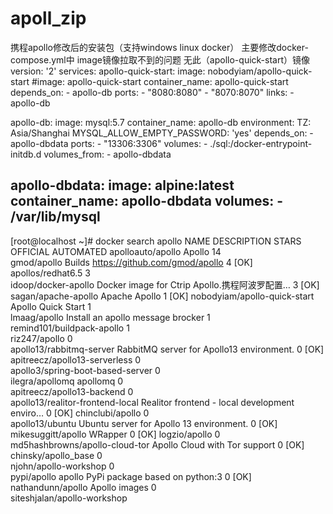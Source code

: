 # apoll_zip
携程apollo修改后的安装包（支持windows  linux  docker）
主要修改docker-compose.yml中  image镜像拉取不到的问题 无此（apollo-quick-start）镜像
version: '2'
services:
  apollo-quick-start:
    image: nobodyiam/apollo-quick-start
    #image: apollo-quick-start
    container_name: apollo-quick-start
    depends_on:
      - apollo-db
    ports:
      - "8080:8080"
      - "8070:8070"
    links:
      - apollo-db

  apollo-db:
    image: mysql:5.7
    container_name: apollo-db
    environment:
      TZ: Asia/Shanghai
      MYSQL_ALLOW_EMPTY_PASSWORD: 'yes'
    depends_on:
      - apollo-dbdata
    ports:
      - "13306:3306"
    volumes:
      - ./sql:/docker-entrypoint-initdb.d
    volumes_from:
      - apollo-dbdata

  apollo-dbdata:
    image: alpine:latest
    container_name: apollo-dbdata
    volumes:
      - /var/lib/mysql
----------------------------------
[root@localhost ~]# docker search apollo
NAME                               DESCRIPTION                                     STARS               OFFICIAL            AUTOMATED
apolloauto/apollo                  Apollo                                          14                                      
gmod/apollo                        Builds https://github.com/gmod/apollo           4                                       [OK]
apollos/redhat6.5                                                                  3                                       
idoop/docker-apollo                Docker image for Ctrip Apollo.携程阿波罗配置…          3                                       [OK]
sagan/apache-apollo                Apache Apollo                                   1                                       [OK]
nobodyiam/apollo-quick-start       Apollo Quick Start                              1                                       
lmaag/apollo                       Install an apollo message brocker               1                                       
remind101/buildpack-apollo                                                         1                                       
riz247/apollo                                                                      0                                       
apollo13/rabbitmq-server           RabbitMQ server for Apollo13 environment.       0                                       [OK]
apitreecz/apollo13-serverless                                                      0                                       
apollo3/spring-boot-based-server                                                   0                                       
ilegra/apollomq                    apollomq                                        0                                       
apitreecz/apollo13-backend                                                         0                                       
apollo13/realitor-frontend-local   Realitor frontend - local development enviro…   0                                       [OK]
chinclubi/apollo                                                                   0                                       
apollo13/ubuntu                    Ubuntu server for Apollo 13 environment.        0                                       [OK]
mikesuggitt/apollo                 WRapper                                         0                                       [OK]
logzio/apollo                                                                      0                                       
md5hashbrowns/apollo-cloud-tor     Apollo Cloud with Tor support                   0                                       [OK]
chinsky/apollo_base                                                                0                                       
njohn/apollo-workshop                                                              0                                       
pypi/apollo                        apollo PyPi package based on python:3           0                                       [OK]
nathandunn/apollo                  Apollo images                                   0                                       
siteshjalan/apollo-workshop         
